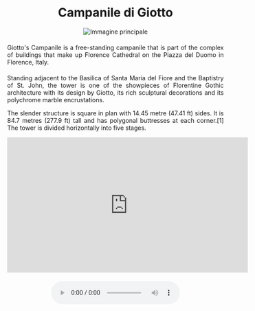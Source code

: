<!-- Use the following commented lines to include monument coordinates and attributes (leave empty lines if the monument has no additional info)
43.772798252828416 11.255710464284064
art, historical building
bell tower, city center, long walk, architecture
The cathedral's belltower
 -->

<h1 align="center">Campanile di Giotto</h1>

<center>
  <img src="https://upload.wikimedia.org/wikipedia/commons/0/0f/Giotto%27s_campanile-263.jpg" alt="Immagine principale">
</center>


<p align="justify" style="margin-top:20px;margin-bottom:20px;">
    Giotto's Campanile is a free-standing campanile that is part of the complex of buildings that make up Florence Cathedral on the Piazza del Duomo in Florence, Italy.
</p>
<p align="justify">
Standing adjacent to the Basilica of Santa Maria del Fiore and the Baptistry of St. John, the tower is one of the showpieces of Florentine Gothic architecture with its design by Giotto, its rich sculptural decorations and its polychrome marble encrustations.
</p>
<p align="justify">
The slender structure is square in plan with 14.45 metre (47.41 ft) sides. It is 84.7 metres (277.9 ft) tall and has polygonal buttresses at each corner.[1] The tower is divided horizontally into five stages.
</p>

<center>

<iframe width="560" height="315" src="https://www.youtube.com/embed/OSLX7LlJKv4?si=AH0GY6Zs00dMmdGZ" title="YouTube video player" frameborder="0" allow="accelerometer; autoplay; clipboard-write; encrypted-media; gyroscope; picture-in-picture; web-share" allowfullscreen></iframe>
</br>

<audio style="margin-top:20px;margin-bottom:20px;max-width:100%;" src="https://dl.dropboxusercontent.com/s/ujmvjjwy7s4iode/audio.mp3" controls>
Your browser does not support the audio tag.
</audio>

</center>